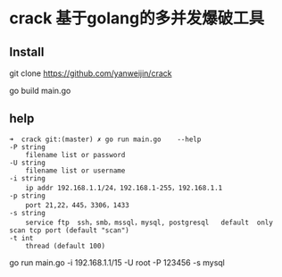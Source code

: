 # crack 基于golang的多并发爆破工具

## Install

git clone  https://github.com/yanweijin/crack</br>

go build main.go </br>

## help

```
➜  crack git:(master) ✗ go run main.go    --help               
-P string
    filename list or password
-U string
    filename list or username
-i string
    ip addr 192.168.1.1/24，192.168.1-255，192.168.1.1
-p string
    port 21,22，445，3306，1433
-s string
    service ftp  ssh，smb，mssql，mysql, postgresql   default  only scan tcp port (default "scan")
-t int
    thread (default 100)

```

go run main.go -i 192.168.1.1/15  -U root  -P 123456 -s mysql




 


